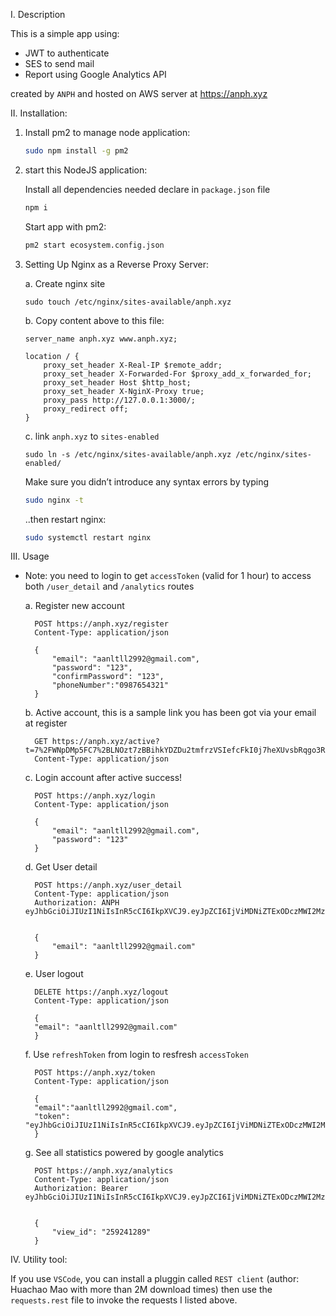 I. Description

This is a simple app using:

- JWT to authenticate
- SES to send mail
- Report using Google Analytics API

created by `ANPH` and hosted on AWS server at https://anph.xyz

II. Installation:

1. Install pm2 to manage node application:

    ``` bash
    sudo npm install -g pm2
    ```

2. start this NodeJS application:

    Install all dependencies needed declare in `package.json` file

    ``` bash
    npm i
    ```

    Start app with pm2:
    ``` bash
    pm2 start ecosystem.config.json
    ```

3. Setting Up Nginx as a Reverse Proxy Server:

    a. Create nginx site 
    ```
    sudo touch /etc/nginx/sites-available/anph.xyz
    ```
    b. Copy content above to this file:

    ``` nginx
    server_name anph.xyz www.anph.xyz;

    location / {
        proxy_set_header X-Real-IP $remote_addr;
        proxy_set_header X-Forwarded-For $proxy_add_x_forwarded_for;
        proxy_set_header Host $http_host;
        proxy_set_header X-NginX-Proxy true;
        proxy_pass http://127.0.0.1:3000/;
        proxy_redirect off;
    }

    ```
    c. link `anph.xyz` to `sites-enabled`
    ```
    sudo ln -s /etc/nginx/sites-available/anph.xyz /etc/nginx/sites-enabled/
    ```

    Make sure you didn’t introduce any syntax errors by typing

    ``` bash
    sudo nginx -t
    ```
    ..then restart nginx:


    ``` bash
    sudo systemctl restart nginx
    ``` 

III. Usage

* Note: you need to login to get `accessToken` (valid for 1 hour) to access both `/user_detail` and `/analytics` routes

    a. Register new account

        POST https://anph.xyz/register
        Content-Type: application/json

        {
            "email": "aanltll2992@gmail.com",
            "password": "123",
            "confirmPassword": "123",
            "phoneNumber":"0987654321"
        }

    b. Active account, this is a sample link you has been got via your email at register

        GET https://anph.xyz/active?t=7%2FWNpDMp5FC7%2BLNOzt7zBBihkYDZDu2tmfrzVSIefcFkI0j7heXUvsbRqgo3RDU9DZuKsSLOjHlWu8uWlTXTURThwUCmd9sLEy%2FJbXK6YReUzURvup6OXjAbrhBSHwaw
        Content-Type: application/json

    c. Login account after active success!

        POST https://anph.xyz/login
        Content-Type: application/json

        {
            "email": "aanltll2992@gmail.com",
            "password": "123"
        }
    

    d. Get User detail

        POST https://anph.xyz/user_detail
        Content-Type: application/json
        Authorization: ANPH eyJhbGciOiJIUzI1NiIsInR5cCI6IkpXVCJ9.eyJpZCI6IjViMDNiZTExODczMWI2MzFiN2FmODA5ZDVhNzY2YTA3IiwiZW1haWwiOiJhYW5sdGxsMjk5MkBnbWFpbC5jb20iLCJwaG9uZU51bWJlciI6IjA5ODc2NTQzMjEiLCJwYXNzd29yZCI6IjIwMmNiOTYyYWM1OTA3NWI5NjRiMDcxNTJkMjM0YjcwIiwiYWN0aXZlIjp0cnVlLCJpYXQiOjE2NDMxMjQwMTEsImV4cCI6MTY0MzEyNzYxMX0.gOJrmQDhBn6hWm5_QxeyCapIwd8hnW0JS6iFLLDTFuA


        {
            "email": "aanltll2992@gmail.com"
        }

    e. User logout

        DELETE https://anph.xyz/logout
        Content-Type: application/json

        {
        "email": "aanltll2992@gmail.com"
        }

    f. Use `refreshToken` from login to resfresh `accessToken`

        POST https://anph.xyz/token
        Content-Type: application/json

        {
        "email":"aanltll2992@gmail.com",
        "token": "eyJhbGciOiJIUzI1NiIsInR5cCI6IkpXVCJ9.eyJpZCI6IjViMDNiZTExODczMWI2MzFiN2FmODA5ZDVhNzY2YTA3IiwiZW1haWwiOiJhYW5sdGxsMjk5MkBnbWFpbC5jb20iLCJwaG9uZU51bWJlciI6IjA5ODc2NTQzMjEiLCJwYXNzd29yZCI6IjIwMmNiOTYyYWM1OTA3NWI5NjRiMDcxNTJkMjM0YjcwIiwiYWN0aXZlIjp0cnVlLCJpYXQiOjE2NDMxMjQwMTF9.X2ft874jBcQtmGfNlBKTGhH4ZdoeIa1_xl2dNTpmmBo"
        }

    g. See all statistics powered by google analytics
        
        POST https://anph.xyz/analytics
        Content-Type: application/json
        Authorization: Bearer eyJhbGciOiJIUzI1NiIsInR5cCI6IkpXVCJ9.eyJpZCI6IjViMDNiZTExODczMWI2MzFiN2FmODA5ZDVhNzY2YTA3IiwiZW1haWwiOiJhYW5sdGxsMjk5MkBnbWFpbC5jb20iLCJwaG9uZU51bWJlciI6IjA5ODc2NTQzMjEiLCJwYXNzd29yZCI6IjIwMmNiOTYyYWM1OTA3NWI5NjRiMDcxNTJkMjM0YjcwIiwiYWN0aXZlIjp0cnVlLCJpYXQiOjE2NDMxNjg1NTcsImV4cCI6MTY0MzE3MjE1N30.l03gdlVEJF_f59X9Ps2qYkcOVwtCThQFXV76XVQr2ZQ


        {
            "view_id": "259241289"
        }

IV. Utility tool:

If you use `VSCode`, you can install a pluggin called `REST client` (author: Huachao Mao with more than 2M download times) then use the `requests.rest` file to invoke the requests I listed above.